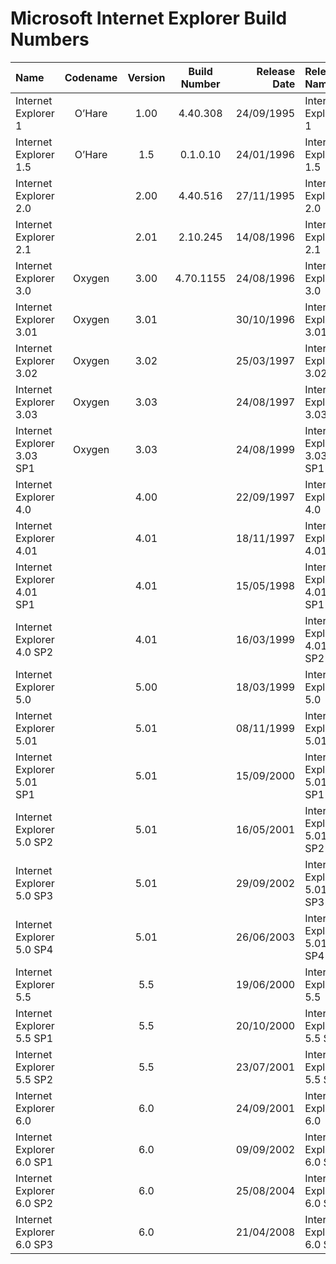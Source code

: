 # **Microsoft Internet Explorer Build Numbers**

| Name                                                   | Codename          | Version | Build Number      | Release Date | Release Name                                             |
| :----------------------------------------------------- | :---------------: | :-----: | :---------------: | -----------: | :------------------------------------------------------- |
| Internet Explorer 1                                    | O’Hare            |   1.00  | 4.40.308          |  24/09/1995  | Internet Explorer 1                                      |
| Internet Explorer 1.5                                  | O’Hare            |   1.5   | 0.1.0.10          |  24/01/1996  | Internet Explorer 1.5                                    |
| Internet Explorer 2.0                                  |                   |   2.00  | 4.40.516          |  27/11/1995  | Internet Explorer 2.0                                    |
| Internet Explorer 2.1                                  |                   |   2.01  | 2.10.245          |  14/08/1996  | Internet Explorer 2.1                                    |
| Internet Explorer 3.0                                  | Oxygen            |   3.00  | 4.70.1155         |  24/08/1996  | Internet Explorer 3.0                                    |
| Internet Explorer 3.01                                 | Oxygen            |   3.01  |                   |  30/10/1996  | Internet Explorer 3.01                                   |
| Internet Explorer 3.02                                 | Oxygen            |   3.02  |                   |  25/03/1997  | Internet Explorer 3.02                                   |
| Internet Explorer 3.03                                 | Oxygen            |   3.03  |                   |  24/08/1997  | Internet Explorer 3.03                                   |
| Internet Explorer 3.03 SP1                             | Oxygen            |   3.03  |                   |  24/08/1999  | Internet Explorer 3.03 SP1                               |
| Internet Explorer 4.0                                  |                   |   4.00  |                   |  22/09/1997  | Internet Explorer 4.0                                    |
| Internet Explorer 4.01                                 |                   |   4.01  |                   |  18/11/1997  | Internet Explorer 4.01                                   |
| Internet Explorer 4.01 SP1                             |                   |   4.01  |                   |  15/05/1998  | Internet Explorer 4.01 SP1                               |
| Internet Explorer 4.0  SP2                             |                   |   4.01  |                   |  16/03/1999  | Internet Explorer 4.01 SP2                               |
| Internet Explorer 5.0                                  |                   |   5.00  |                   |  18/03/1999  | Internet Explorer 5.0                                    |
| Internet Explorer 5.01                                 |                   |   5.01  |                   |  08/11/1999  | Internet Explorer 5.01                                   |
| Internet Explorer 5.01 SP1                             |                   |   5.01  |                   |  15/09/2000  | Internet Explorer 5.01 SP1                               |
| Internet Explorer 5.0  SP2                             |                   |   5.01  |                   |  16/05/2001  | Internet Explorer 5.01 SP2                               |
| Internet Explorer 5.0  SP3                             |                   |   5.01  |                   |  29/09/2002  | Internet Explorer 5.01 SP3                               |
| Internet Explorer 5.0  SP4                             |                   |   5.01  |                   |  26/06/2003  | Internet Explorer 5.01 SP4                               |
| Internet Explorer 5.5                                  |                   |   5.5   |                   |  19/06/2000  | Internet Explorer 5.5                                    |
| Internet Explorer 5.5 SP1                              |                   |   5.5   |                   |  20/10/2000  | Internet Explorer 5.5 SP1                                |
| Internet Explorer 5.5 SP2                              |                   |   5.5   |                   |  23/07/2001  | Internet Explorer 5.5 SP2                                |
| Internet Explorer 6.0                                  |                   |   6.0   |                   |  24/09/2001  | Internet Explorer 6.0                                    |
| Internet Explorer 6.0 SP1                              |                   |   6.0   |                   |  09/09/2002  | Internet Explorer 6.0 SP1                                |
| Internet Explorer 6.0 SP2                              |                   |   6.0   |                   |  25/08/2004  | Internet Explorer 6.0 SP2                                |
| Internet Explorer 6.0 SP3                              |                   |   6.0   |                   |  21/04/2008  | Internet Explorer 6.0 SP3                                |
